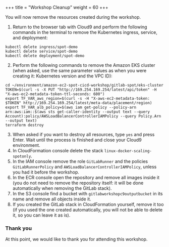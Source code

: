 +++
title = "Workshop Cleanup"
weight = 60
+++

You will now remove the resources created during the workshop.

1. Return to the browser tab with Cloud9 and perform the following commands in the terminal to remove the Kubernetes ingress, service, and deployment:

```
kubectl delete ingress/spot-demo
kubectl delete service/spot-demo
kubectl delete deployment/spot-demo
```

2. Perform the following commands to remove the Amazon EKS cluster (when asked, use the same parameter values as when you were creating it: Kubernetes version and the VPC ID):

```
cd ~/environment/amazon-ec2-spot-cicd-workshop/gitlab-spot/eks-cluster
TOKEN=$(curl -s -X PUT "http://169.254.169.254/latest/api/token" -H "X-aws-ec2-metadata-token-ttl-seconds: 600")
export TF_VAR_aws_region=$(curl -s -H "X-aws-ec2-metadata-token: $TOKEN" http://169.254.169.254/latest/meta-data/placement/region)
export TF_VAR_alb_policy=$(aws iam get-policy --policy-arn arn:aws:iam::$(aws sts get-caller-identity --output text --query Account):policy/AWSLoadBalancerControllerIAMPolicy --query Policy.Arn --output text)
terraform destroy
```

3. When asked if you want to destroy all resources, type `yes` and press Enter. Wait until the process is finished and close your Cloud9 environment.
4. In CloudFormation console delete the stack `linux-docker-scaling-spotonly`.
5. In the IAM console remove the role `GitLabRunner` and the policies `GitLabRunnerPolicy` and `AWSLoadBalancerControllerIAMPolicy`, unless you had it before the workshop.
6. In the ECR console open the repository and remove all images inside it (you do not need to remove the repository itself: it will be done automatically when removing the GitLab stack).
7. In the S3 console find a bucket with `gitlabworkshopc9outputbucket` in its name and remove all objects inside it.
8. If you created the GitLab stack in CloudFormation yourself, remove it too (if you used the one created automatically, you will not be able to delete it, so you can leave it as is).

### Thank you
At this point, we would like to thank you for attending this workshop.